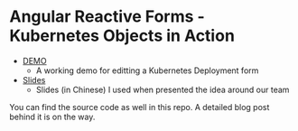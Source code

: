 # Angular Reactive Forms - Kubernetes Objects in Action

- [DEMO](https://alauda.github.io/k8s-form-in-action/demo/)
  - A working demo for editting a Kubernetes Deployment form
- [Slides](https://alauda.github.io/k8s-form-in-action/docs/)
  - Slides (in Chinese) I used when presented the idea around our team

You can find the source code as well in this repo. A detailed blog post behind it is on the way.
